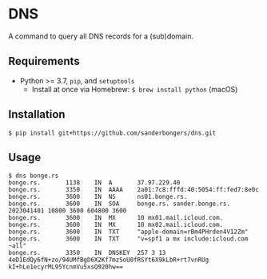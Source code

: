 # DNS

A command to query all DNS records for a (sub)domain.

## Requirements
- Python >= 3.7, `pip`, and `setuptools`
    - Install at once via Homebrew: `$ brew install python` (macOS)

## Installation
```
$ pip install git+https://github.com/sanderbongers/dns.git
```

## Usage
```
$ dns bonge.rs
bonge.rs.		1138	IN	A	    37.97.229.40
bonge.rs.		3350	IN	AAAA	2a01:7c8:fffd:40:5054:ff:fed7:8e0c
bonge.rs.		3600	IN	NS	    ns01.bonge.rs.
bonge.rs.		3600	IN	SOA	    bonge.rs. sander.bonge.rs. 2023041401 10800 3600 604800 3600
bonge.rs.		3600	IN	MX	    10 mx01.mail.icloud.com.
bonge.rs.		3600	IN	MX	    10 mx02.mail.icloud.com.
bonge.rs.		3600	IN	TXT	    "apple-domain=rBm4PHrden4V12Zm"
bonge.rs.		3600	IN	TXT	    "v=spf1 a mx include:icloud.com ~all"
bonge.rs.		3350	IN	DNSKEY	257 3 13 4eD1EdQy6fN+zo/94UMfBgD6X2Kf7mzSoU0fRSYt6X9kLbR+rt7vnRUg kI+hLe1ecyrML95YcnmVu5xsQ920hw==
```
